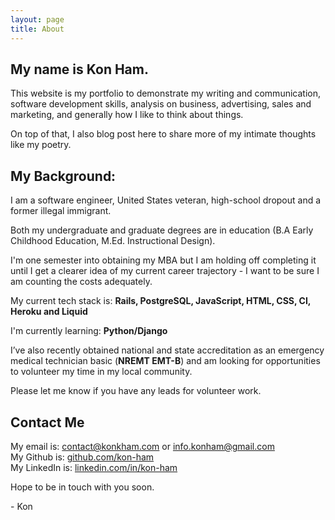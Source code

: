 ```yaml
---
layout: page
title: About
---
```


## My name is Kon Ham.
This website is my portfolio to demonstrate my writing and communication, software development skills, analysis on business, advertising, sales and marketing, and generally how I like to think about things.

On top of that, I also blog post here to share more of my intimate thoughts like my poetry.

## My Background:
I am a software engineer, United States veteran, high-school dropout and a former illegal immigrant. 

Both my undergraduate and graduate degrees are in education (B.A Early Childhood Education, M.Ed. Instructional Design).

I'm one semester into obtaining my MBA but I am holding off completing it until I get a clearer idea of my current career trajectory - I want to be sure I am counting the costs adequately. 

My current tech stack is: **Rails, PostgreSQL, JavaScript, HTML, CSS, CI, Heroku and Liquid**

I'm currently learning: **Python/Django**

I’ve also recently obtained national and state accreditation as an emergency medical technician basic (**NREMT EMT-B**) and am looking for opportunities to volunteer my time in my local community.

Please let me know if you have any leads for volunteer work.

## Contact Me
My email is: [contact@konkham.com](mailto:contact@konkham.com) or [info.konham@gmail.com](mailto:info.konham@gmail.com)    
My Github is: [github.com/kon-ham](https://github.com/kon-ham)  
My LinkedIn is: [linkedin.com/in/kon-ham](https://www.linkedin.com/in/kon-ham)

Hope to be in touch with you soon. 

\- Kon